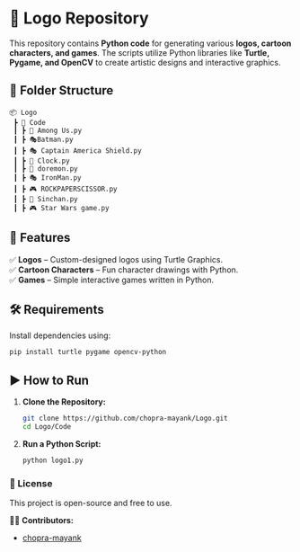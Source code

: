 # 🌟 Logo Repository

This repository contains **Python code** for generating various **logos, cartoon characters, and games**. The scripts utilize Python libraries like **Turtle, Pygame, and OpenCV** to create artistic designs and interactive graphics.

## 📂 Folder Structure
```
📦 Logo  
 ┣ 📂 Code  
 ┃ ┣ 🐍 Among Us.py 
 ┃ ┣ 🎭Batman.py
 ┃ ┣ 🎭 Captain America Shield.py
 ┃ ┣ 🐍 Clock.py
 ┃ ┣ 🐍 doremon.py
 ┃ ┣ 🎭 IronMan.py
 ┃ ┣ 🎮 ROCKPAPERSCISSOR.py
 ┃ ┣ 🐍 Sinchan.py
 ┃ ┣ 🎮 Star Wars game.py 
```

## 🚀 Features  
✅ **Logos** – Custom-designed logos using Turtle Graphics.  
✅ **Cartoon Characters** – Fun character drawings with Python.  
✅ **Games** – Simple interactive games written in Python.  

## 🛠️ Requirements  
Install dependencies using:  
```sh
pip install turtle pygame opencv-python
```

## ▶️ How to Run  
1. **Clone the Repository:**  
   ```sh
   git clone https://github.com/chopra-mayank/Logo.git
   cd Logo/Code
   ```

2. **Run a Python Script:**  
   ```sh
   python logo1.py
   ```

### 📝 License  
This project is open-source and free to use.  

👨‍💻 **Contributors:**  
- [chopra-mayank](https://github.com/chopra-mayank)  

